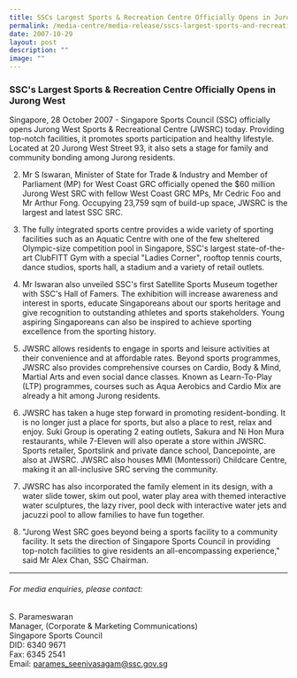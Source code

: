 ```yaml
---
title: SSCs Largest Sports & Recreation Centre Officially Opens in Jurong West
permalink: /media-centre/media-release/sscs-largest-sports-and-recreation-centre-officially-open/
date: 2007-10-29
layout: post
description: ""
image: ""
---
```

### **SSC's Largest Sports & Recreation Centre Officially Opens in Jurong West**

Singapore, 28 October 2007 - Singapore Sports Council (SSC) officially opens Jurong West Sports & Recreational Centre (JWSRC) today. Providing top-notch facilities, it promotes sports participation and healthy lifestyle. Located at 20 Jurong West Street 93, it also sets a stage for family and community bonding among Jurong residents.

2. Mr S Iswaran, Minister of State for Trade & Industry and Member of Parliament (MP) for West Coast GRC officially opened the $60 million Jurong West SRC with fellow West Coast GRC MPs, Mr Cedric Foo and Mr Arthur Fong. Occupying 23,759 sqm of build-up space, JWSRC is the largest and latest SSC SRC.

3.  The fully integrated sports centre provides a wide variety of sporting facilities such as an Aquatic Centre with one of the few sheltered Olympic-size competition pool in Singapore, SSC's largest state-of-the-art ClubFITT Gym with a special "Ladies Corner", rooftop tennis courts, dance studios, sports hall, a stadium and a variety of retail outlets.

4. Mr Iswaran also unveiled SSC's first Satellite Sports Museum together with SSC's Hall of Famers. The exhibition will increase awareness and interest in sports, educate Singaporeans about our sports heritage and give recognition to outstanding athletes and sports stakeholders. Young aspiring Singaporeans can also be inspired to achieve sporting excellence from the sporting history.

5. JWSRC allows residents to engage in sports and leisure activities at their convenience and at affordable rates. Beyond sports programmes, JWSRC also provides comprehensive courses on Cardio, Body & Mind, Martial Arts and even social dance classes. Known as Learn-To-Play (LTP) programmes, courses such as Aqua Aerobics and Cardio Mix are already a hit among Jurong residents.

6. JWSRC has taken a huge step forward in promoting resident-bonding. It is no longer just a place for sports, but also a place to rest, relax and enjoy. Suki Group is operating 2 eating outlets, Sakura and Ni Hon Mura restaurants, while 7-Eleven will also operate a store within JWSRC. Sports retailer, Sportslink and private dance school, Dancepointe, are also at JWSRC. JWSRC also houses MMI (Montessori) Childcare Centre, making it an all-inclusive SRC serving the community.

7. JWSRC has also incorporated the family element in its design, with a water slide tower, skim out pool, water play area with themed interactive water sculptures, the lazy river, pool deck with interactive water jets and jacuzzi pool to allow families to have fun together.

8. "Jurong West SRC goes beyond being a sports facility to a community facility. It sets the direction of Singapore Sports Council in providing top-notch facilities to give residents an all-encompassing experience," said Mr Alex Chan, SSC Chairman.

---

###### For media enquiries, please contact:

S. Parameswaran
<br>
Manager, (Corporate & Marketing Communications)
<br>
Singapore Sports Council
<br>
DID: 6340 9671
<br>
Fax: 6345 2541
<br>
Email: [parames_seenivasagam@ssc.gov.sg](mailto:parames_seenivasagam@ssc.gov.sg)